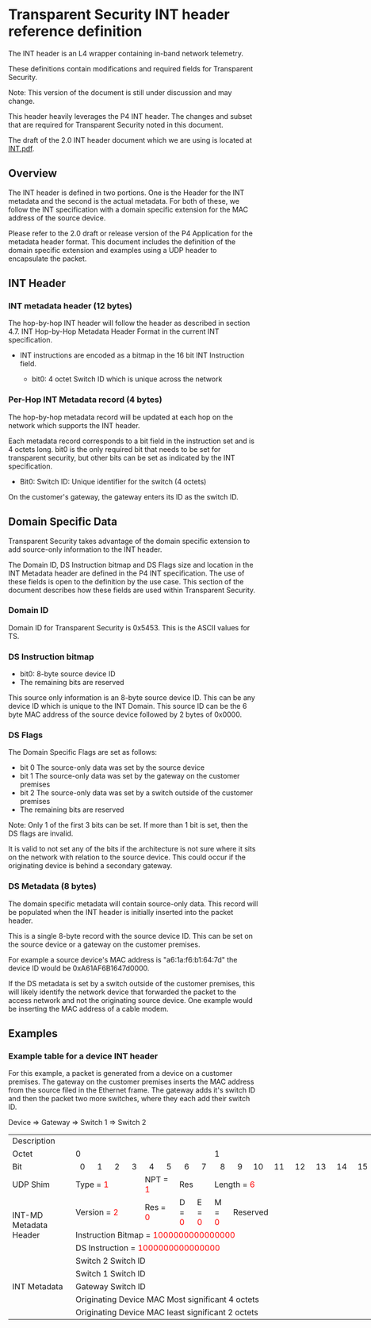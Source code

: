 # Transparent Security INT header reference definition

The INT header is an L4 wrapper containing in-band network telemetry.

These definitions contain modifications and required fields for Transparent Security.

  Note: This version of the document is still under discussion and may change.

This header heavily leverages the P4 INT header.  The changes and subset that are required for
Transparent Security noted in this document.

The draft of the 2.0 INT header document which we are using is located at [INT.pdf](https://github.com/cablelabs/transparent-security/wiki/attachments/INT.pdf).

## Overview

The INT header is defined in two portions.  One is the Header for the INT metadata and the second is the actual metadata.  For both of these, we follow the INT specification with a domain specific extension for the MAC address of the source device.

Please refer to the 2.0 draft or release version of the P4 Application for the metadata header format.  This document includes the definition of the domain specific extension and examples using a UDP header to encapsulate the packet.

## INT Header

### INT metadata header (12 bytes)

The hop-by-hop INT header will follow the header as described in section 4.7. INT Hop-by-Hop Metadata Header Format in the current INT specification.

* INT instructions are encoded as a bitmap in the 16 bit INT Instruction field.

  * bit0: 4 octet Switch ID which is unique across the network

### Per-Hop INT Metadata record (4 bytes)

The hop-by-hop metadata record will be updated at each hop on the network which supports the INT header.

Each metadata record corresponds to a bit field in the instruction set and is 4 octets long.  bit0 is the only required bit that needs to be set for transparent security, but other bits can be set as indicated by the INT specification.

* Bit0: Switch ID: Unique identifier for the switch (4 octets)

On the customer's gateway, the gateway enters its ID as the switch ID.

## Domain Specific Data

Transparent Security takes advantage of the domain specific extension to add source-only information to the INT header.

The Domain ID, DS Instruction bitmap and DS Flags size and location in the INT Metadata header are defined in the P4 INT specification.  The use of these fields is open to the definition by the use case.  This section of the document describes how these fields are used within Transparent Security.

### Domain ID

Domain ID for Transparent Security is 0x5453.  This is the ASCII values for TS.

### DS Instruction bitmap

* bit0: 8-byte source device ID
* The remaining bits are reserved

This source only information is an 8-byte source device ID.  This can be any device ID which is unique to the INT Domain.  This source ID can be the 6 byte MAC address of the source device followed by 2 bytes of 0x0000.

### DS Flags

The Domain Specific Flags are set as follows:

* bit 0 The source-only data was set by the source device
* bit 1 The source-only data was set by the gateway on the customer premises
* bit 2 The source-only data was set by a switch outside of the customer premises
* The remaining bits are reserved

Note: Only 1 of the first 3 bits can be set.  If more than 1 bit is set, then the DS flags are invalid.

It is valid to not set any of the bits if the architecture is not sure where it sits on the network with relation to the source device.  This could occur if the originating device is behind a secondary gateway.

### DS Metadata (8 bytes)

The domain specific metadata will contain source-only data.  This record will be populated when the INT header is initially inserted into the packet header.

This is a single 8-byte record with the source device ID.  This can be set on the source device or a gateway on the customer premises.

For example a source device's MAC address is "a6:1a:f6:b1:64:7d" the device ID would be 0xA61AF6B1647d0000.

If the DS metadata is set by a switch outside of the customer premises, this will likely identify the network device that forwarded the packet to the access network and not the originating source device.  One example would be inserting the MAC address of a cable modem.

## Examples

### Example table for a device INT header

For this example, a packet is generated from a device on a customer premises.  The gateway on the customer premises inserts the MAC address from the source filed in the Ethernet frame.  The gateway adds it's switch ID and then the packet two more switches, where they each add their switch ID.

Device => Gateway => Switch 1 => Switch 2

<table border=0 cellpadding=0 cellspacing=0 width=1419 style='border-collapse:
 collapse;table-layout:fixed;width:1056pt'>
 <col width=171 style='mso-width-source:userset;mso-width-alt:5461;width:128pt'>
 <col width=39 span=16 style='mso-width-source:userset;mso-width-alt:1237;
 width:29pt'>
 <col width=39 style='mso-width-source:userset;mso-width-alt:1237;width:29pt'>
 <col width=39 span=15 style='mso-width-source:userset;mso-width-alt:1237;
 width:29pt'>
 <tr height=21 style='height:16.0pt'>
  <td height=21 width=171 style='height:16.0pt;width:128pt'>Description</td>
  <td width=39 style='width:29pt'></td>
  <td width=39 style='width:29pt'></td>
  <td width=39 style='width:29pt'></td>
  <td width=39 style='width:29pt'></td>
  <td width=39 style='width:29pt'></td>
  <td width=39 style='width:29pt'></td>
  <td width=39 style='width:29pt'></td>
  <td width=39 style='width:29pt'></td>
  <td width=39 style='width:29pt'></td>
  <td width=39 style='width:29pt'></td>
  <td width=39 style='width:29pt'></td>
  <td width=39 style='width:29pt'></td>
  <td width=39 style='width:29pt'></td>
  <td width=39 style='width:29pt'></td>
  <td width=39 style='width:29pt'></td>
  <td width=39 style='width:29pt'></td>
  <td width=39 style='width:29pt'></td>
  <td width=39 style='width:29pt'></td>
  <td width=39 style='width:29pt'></td>
  <td width=39 style='width:29pt'></td>
  <td width=39 style='width:29pt'></td>
  <td width=39 style='width:29pt'></td>
  <td width=39 style='width:29pt'></td>
  <td width=39 style='width:29pt'></td>
  <td width=39 style='width:29pt'></td>
  <td width=39 style='width:29pt'></td>
  <td width=39 style='width:29pt'></td>
  <td width=39 style='width:29pt'></td>
  <td width=39 style='width:29pt'></td>
  <td width=39 style='width:29pt'></td>
  <td width=39 style='width:29pt'></td>
  <td width=39 style='width:29pt'></td>
 </tr>
 <tr height=21 style='height:16.0pt'>
  <td height=21 style='height:16.0pt'>Octet</td>
  <td colspan=8 class=xl64>0</td>
  <td colspan=8 class=xl64>1</td>
  <td colspan=8 class=xl64>2</td>
  <td colspan=8 class=xl64>3</td>
 </tr>
 <tr height=21 style='height:16.0pt'>
  <td height=21 style='height:16.0pt'>Bit</td>
  <td align=right>0</td>
  <td align=right>1</td>
  <td align=right>2</td>
  <td align=right>3</td>
  <td align=right>4</td>
  <td align=right>5</td>
  <td align=right>6</td>
  <td align=right>7</td>
  <td align=right>8</td>
  <td align=right>9</td>
  <td align=right>10</td>
  <td align=right>11</td>
  <td align=right>12</td>
  <td align=right>13</td>
  <td align=right>14</td>
  <td align=right>15</td>
  <td align=right>16</td>
  <td align=right>17</td>
  <td align=right>18</td>
  <td align=right>19</td>
  <td align=right>20</td>
  <td align=right>21</td>
  <td align=right>22</td>
  <td align=right>23</td>
  <td align=right>24</td>
  <td align=right>25</td>
  <td align=right>26</td>
  <td align=right>27</td>
  <td align=right>28</td>
  <td align=right>29</td>
  <td align=right>30</td>
  <td align=right>31</td>
 </tr>
 <tr height=21 style='height:16.0pt'>
  <td height=42 class=xl65 style='height:32.0pt'>UDP Shim</td>
  <td colspan=4 class=xl63>Type = <font color="red">1</font></td>
  <td colspan=2 class=xl63>NPT = <font color="red">1</font></td>
  <td colspan=2 class=xl63>Res</td>
  <td colspan=8 class=xl63>Length = <font color="red">6</font></td>
  <td colspan=8 class=xl63>Reserved</td>
  <td colspan=8 class=xl63>Next Protocol</td>
 </tr>
 <tr height=21 style='height:16.0pt'>
  <td rowspan=3 height=42 class=xl65 style='height:32.0pt'>INT-MD Metadata Header</td>
  <td colspan=4 class=xl63>Version = <font color="red">2</font></td>
  <td colspan=2 class=xl63>Res = <font color="red">0</font></td>
  <td>D = <font color="red">0</font></td>
  <td>E = <font color="red">0</font></td>
  <td>M = <font color="red">0</font></td>
  <td colspan=10 class=xl63>Reserved</td>
  <td colspan=5 class=xl63>Per-hop Metadata Length = <font color="red">1</font></td>
  <td colspan=8 class=xl63>Remaining Hop Cnt</td>
 </tr>
 <tr height=21 style='height:16.0pt'>
  <td colspan=16 height=21 class=xl66 style='height:16.0pt'>Instruction Bitmap = <font color="red">1000000000000000</font></td>
  <td colspan=16 class=xl63>Domain Specific ID = <font color="red">0x5453</font></td>
 </tr>
<tr height=21 style='height:16.0pt'>
  <td colspan=16 height=21 class=xl66 style='height:16.0pt'>DS Instruction = <font color="red">1000000000000000</font></td>
  <td colspan=16 class=xl63>DS Flags = <font color="red">0100000000000000</font></td>
 </tr>
 <tr height=21 style='height:16.0pt'>
  <td rowspan=5 height=84 class=xl65 style='height:64.0pt'>INT Metadata</td>
  <td colspan=32 height=21 class=xl67 style='height:16.0pt'>Switch 2 Switch ID</td>
</tr>
<tr height=21 style='height:16.0pt'>
  <td colspan=32 height=21 class=xl67 style='height:16.0pt'>Switch 1 Switch ID
  <span style='mso-spacerun:yes'> </span></td>
 </tr>
 <tr height=21 style='height:16.0pt'>
  <td colspan=32 height=21 class=xl67 style='height:16.0pt'>Gateway Switch ID
  <span style='mso-spacerun:yes'> </span></td>
 </tr>
 <tr height=21 style='height:16.0pt'>
  <td colspan=32 height=21 class=xl67 style='height:16.0pt'>Originating Device
  MAC Most significant 4 octets<span style='mso-spacerun:yes'> </span></td>
 </tr>
 <tr height=21 style='height:16.0pt'>
  <td colspan=16 height=21 class=xl67 style='height:16.0pt'>Originating Device
  MAC least significant 2 octets</td>
  <td colspan=16 class=xl67>Reserved = <font color="red">0x0000</font></td>
 </tr>
</table>
